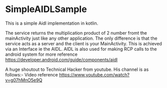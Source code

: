 # SimpleAIDLSample
This is a simple Aidl implementation in kotlin. 

The service returns the multiplication product of 2 number fromt the mainActivity just like any other application.
The only difference is that the service acts as a server and the client is your MainActivity. 
This is achieved via an Interface ie the AIDL. AIDL is also used for making RCP calls to the android system 
for more reference https://developer.android.com/guide/components/aidl


A huge shoutout to Technical Hacker from youtube. His channel is as follows:-
Video reference https://www.youtube.com/watch?v=g07hMnO5e9Q

